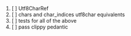 1. [ ] Utf8CharRef
1. [ ] chars and char_indices utf8char equivalents
1. [ ] tests for all of the above
1. [ ] pass clippy pedantic
